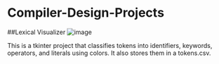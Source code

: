 # Compiler-Design-Projects

##Lexical Visualizer 
![image](https://github.com/user-attachments/assets/5794e8a5-84c3-41f9-ae6c-bf5ca37ea9bc)

This is a tkinter project that classifies tokens into identifiers, keywords, operators, and literals using colors. It also stores them in a tokens.csv.
